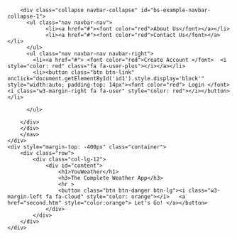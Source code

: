<!DOCTYPE html>
<html>
<head>
	<title>YouWeather</title>
	<link rel="stylesheet" href="https://cdnjs.cloudflare.com/ajax/libs/font-awesome/4.7.0/css/font-awesome.min.css">
	<link href="https://fonts.googleapis.com/css?family=Jim+Nightshade" rel="stylesheet">
	<link href="https://fonts.googleapis.com/css?family=Lato:400,700" rel="stylesheet">
	<link rel="stylesheet" href="https://maxcdn.bootstrapcdn.com/bootstrap/3.3.7/css/bootstrap.min.css">
	<script src="https://ajax.googleapis.com/ajax/libs/jquery/3.1.1/jquery.min.js"></script>
	<script src="https://maxcdn.bootstrapcdn.com/bootstrap/3.3.7/js/bootstrap.min.js"></script>
	<link rel="stylesheet" type="text/css" href="test.css">
	
</head>
<body>
<!--Navbar-->
	

	    <div class="collapse navbar-collapse" id="bs-example-navbar-collapse-1">
	      <ul class="nav navbar-nav">
	        	<li><a href="#"><font color="red">About Us</font></a></li>
	        	<li><a href="#"><font color="red">Contact Us</font></a></li>
	      </ul>
	      <ul class="nav navbar-nav navbar-right">
	        <li><a href="#"> <font color="red">Create Account </font>  <i style="color: red" class="fa fa-user-plus"></i></a></li>
	        <li><button class="btn btn-link" onclick="document.getElementById('id1').style.display='block'" style="width:auto; padding-top: 14px"><font color="red"> Login </font> <i class="w3-margin-right fa fa-user" style="color: red"></i></button></li>
	       
	      </ul>

	    </div>
	    </div>
		</nav>
	</div>
	<div style="margin-top: -400px" class="container">
		<div class="row">
			<div class="col-lg-12">
				<div id="content">
					<h1>YouWeather</h1>
					<h3>The Complete Weather App</h3>
					<hr >
					<button class="btn btn-danger btn-lg"><i class="w3-margin-left fa fa-cloud" style="color: orange"></i>   <a href="second.htm" style="color:orange"> Let's Go! </a></button>
				</div>
			</div>
		</div>
	</div>
<!--login-->


</body>
</html>
